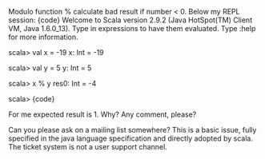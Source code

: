 Modulo function % calculate bad result if number < 0. Below my REPL session:
{code}
Welcome to Scala version 2.9.2 (Java HotSpot(TM) Client VM, Java 1.6.0_13).
Type in expressions to have them evaluated.
Type :help for more information.

scala> val x = -19
x: Int = -19

scala> val y = 5
y: Int = 5

scala> x % y
res0: Int = -4

scala>
{code}

For me expected result is 1.
Why? Any comment, please?

Can you please ask on a mailing list somewhere? This is a basic issue, fully specified in the java language specification and directly adopted by scala.  The ticket system is not a user support channel.
